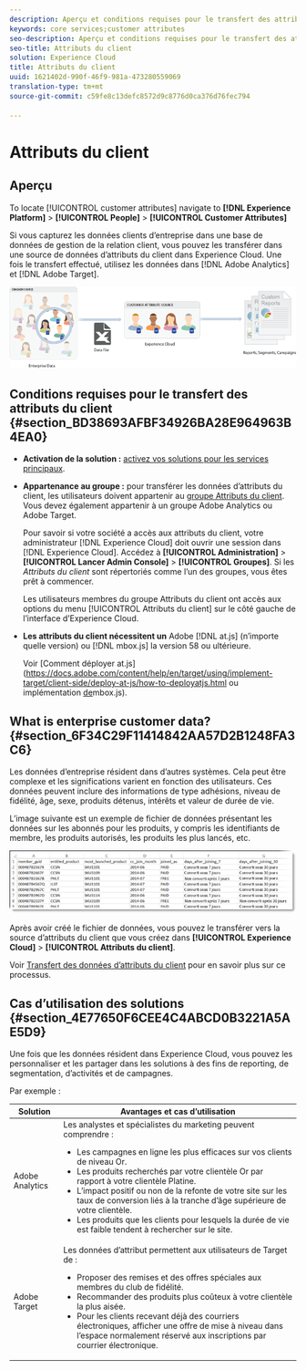 ```yaml
---
description: Aperçu et conditions requises pour le transfert des attributs du client dans Experience Cloud.
keywords: core services;customer attributes
seo-description: Aperçu et conditions requises pour le transfert des attributs du client dans Experience Cloud.
seo-title: Attributs du client
solution: Experience Cloud
title: Attributs du client
uuid: 1621402d-990f-46f9-981a-473280559069
translation-type: tm+mt
source-git-commit: c59fe8c13defc8572d9c8776d0ca376d76fec794

---
```



# Attributs du client

## Aperçu

To locate [!UICONTROL customer attributes] navigate to **[!DNL Experience Platform]** > **[!UICONTROL People]** > **[!UICONTROL Customer Attributes]**

Si vous capturez les données clients d’entreprise dans une base de données de gestion de la relation client, vous pouvez les transférer dans une source de données d’attributs du client dans Experience Cloud. Une fois le transfert effectué, utilisez les données dans [!DNL Adobe Analytics] et [!DNL Adobe Target].

![](assets/custom_reports.png)

## Conditions requises pour le transfert des attributs du client {#section_BD38693AFBF34926BA28E964963B4EA0}


* **Activation de la solution :** [activez vos solutions pour les services principaux](../core-services/core-services.md#concept_07ED1D5C64234E77976E6D572E78FB9C).

* **Appartenance au groupe :** pour transférer les données d’attributs du client, les utilisateurs doivent appartenir au [groupe Attributs du client](../admin-getting-started/admin-getting-started.md#task_3295A85536BF48899A1AB40D207E77E9). Vous devez également appartenir à un groupe Adobe Analytics ou Adobe Target.

   Pour savoir si votre société a accès aux attributs du client, votre administrateur [!DNL Experience Cloud] doit ouvrir une session dans [!DNL Experience Cloud]. Accédez à **[!UICONTROL Administration]** > **[!UICONTROL Lancer Admin Console]** > **[!UICONTROL Groupes]**. Si les *Attributs du client* sont répertoriés comme l’un des groupes, vous êtes prêt à commencer.

   Les utilisateurs membres du groupe Attributs du client ont accès aux options du menu [!UICONTROL Attributs du client] sur le côté gauche de l’interface d’Experience Cloud.

* **Les attributs du client nécessitent un** Adobe [!DNL at.js] (n’importe quelle version) ou [!DNL mbox.js] la version 58 ou ultérieure.


   Voir [Comment déployer at.js](https://docs.adobe.com/content/help/en/target/using/implement-target/client-side/deploy-at-js/how-to-deployatjs.html ou implémentation [de](https://docs.adobe.com/content/help/en/target/using/implement-target/client-side/mbox-implement/mbox-download.html)mbox.js).

## What is enterprise customer data? {#section_6F34C29F11414842AA57D2B1248FA3C6}

Les données d’entreprise résident dans d’autres systèmes. Cela peut être complexe et les significations varient en fonction des utilisateurs. Ces données peuvent inclure des informations de type adhésions, niveau de fidélité, âge, sexe, produits détenus, intérêts et valeur de durée de vie.

L’image suivante est un exemple de fichier de données présentant les données sur les abonnés pour les produits, y compris les identifiants de membre, les produits autorisés, les produits les plus lancés, etc.

![](assets/01_crs_usecase.png)

Après avoir créé le fichier de données, vous pouvez le transférer vers la source d’attributs du client que vous créez dans **[!UICONTROL Experience Cloud]** > **[!UICONTROL Attributs du client]**.

Voir [Transfert des données d’attributs du client](../attributes/t-crs-usecase.md#task_BCC327B2A0EF4A1BBB2934013AB92B78) pour en savoir plus sur ce processus.

## Cas d’utilisation des solutions {#section_4E77650F6CEE4C4ABCD0B3221A5AE5D9}

Une fois que les données résident dans Experience Cloud, vous pouvez les personnaliser et les partager dans les solutions à des fins de reporting, de segmentation, d’activités et de campagnes.

Par exemple :

| Solution | Avantages et cas d’utilisation |
|--- |--- |
| Adobe Analytics | Les analystes et spécialistes du marketing peuvent comprendre :<ul><li>Les campagnes en ligne les plus efficaces sur vos clients de niveau Or.</li><li>Les produits recherchés par votre clientèle Or par rapport à votre clientèle Platine.</li><li>L’impact positif ou non de la refonte de votre site sur les taux de conversion liés à la tranche d’âge supérieure de votre clientèle.</li><li>Les produits que les clients pour lesquels la durée de vie est faible tendent à rechercher sur le site.</li></ul> |
| Adobe Target | Les données d’attribut permettent aux utilisateurs de Target de :<ul><li>Proposer des remises et des offres spéciales aux membres du club de fidélité.</li><li>Recommander des produits plus coûteux à votre clientèle la plus aisée.</li><li>Pour les clients recevant déjà des courriers électroniques, afficher une offre de mise à niveau dans l’espace normalement réservé aux inscriptions par courrier électronique.</li></ul> |
